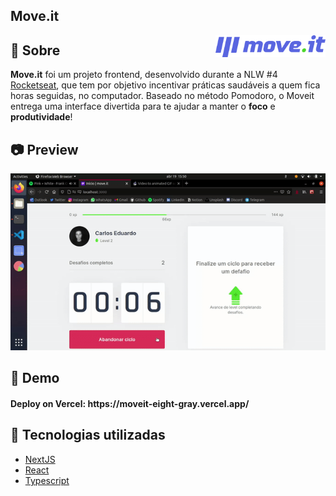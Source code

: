 ## Move.it

<img align="right" src="github-readme/logo.png" width="35%" alt="Moveit">

## 🔖 Sobre
<b>Move.it</b> foi um projeto frontend, desenvolvido durante a NLW #4 [Rocketseat]((https://rocketseat.com.br/)), que tem por objetivo incentivar práticas saudáveis a quem fica horas seguidas, no computador. Baseado no método Pomodoro, o Moveit entrega uma interface divertida para te ajudar a manter o <b>foco</b> e <b>produtividade</b>!

## 📷 Preview
<p align="center">
  <img src="github-readme/demo.gif" alt="demonstracao">
</p>

## 👀 Demo
<h4>Deploy on Vercel: https://moveit-eight-gray.vercel.app/</h4>

## 🚀 Tecnologias utilizadas

- [NextJS](https://github.com/vercel/next.js/)
- [React](https://reactjs.org/)
- [Typescript](https://www.typescriptlang.org/)


